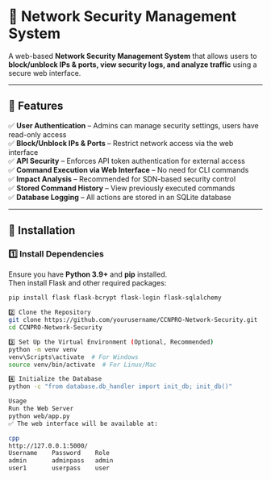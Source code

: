 # 🚀 Network Security Management System  
A web-based **Network Security Management System** that allows users to **block/unblock IPs & ports, view security logs, and analyze traffic** using a secure web interface.  

---

## 📌 Features  
✅ **User Authentication** – Admins can manage security settings, users have read-only access  
✅ **Block/Unblock IPs & Ports** – Restrict network access via the web interface  
✅ **API Security** – Enforces API token authentication for external access  
✅ **Command Execution via Web Interface** – No need for CLI commands  
✅ **Impact Analysis** – Recommended for SDN-based security control  
✅ **Stored Command History** – View previously executed commands  
✅ **Database Logging** – All actions are stored in an SQLite database  

---

## 📌 Installation  

### **1️⃣ Install Dependencies**  
Ensure you have **Python 3.9+** and **pip** installed.  
Then install Flask and other required packages:  
```sh
pip install flask flask-bcrypt flask-login flask-sqlalchemy

2️⃣ Clone the Repository
git clone https://github.com/yourusername/CCNPRO-Network-Security.git
cd CCNPRO-Network-Security

3️⃣ Set Up the Virtual Environment (Optional, Recommended)
python -m venv venv
venv\Scripts\activate  # For Windows
source venv/bin/activate  # For Linux/Mac

4️⃣ Initialize the Database
python -c "from database.db_handler import init_db; init_db()"

Usage
Run the Web Server
python web/app.py
✅ The web interface will be available at:

cpp
http://127.0.0.1:5000/
Username	Password	Role
admin		adminpass	admin
user1		userpass	user